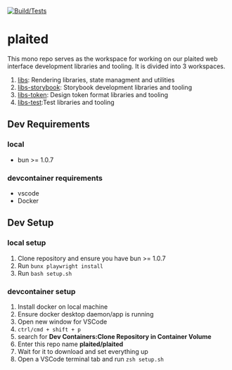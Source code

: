 [![Build/Tests](https://github.com/plaited/plaited/actions/workflows/tests.yml/badge.svg)](https://github.com/plaited/plaited/actions/workflows/tests.yml)

# plaited

This mono repo serves as the workspace for working on our plaited web interface development libraries and tooling. It is divided into 3 workspaces.

1. [libs](libs/README.md): Rendering libraries, state managment and utilities
2. [libs-storybook](libs-storybook/README.md): Storybook development libraries and tooling
3. [libs-token](libs-token/README.md): Design token format libraries and tooling
4. [libs-test](libs-test/README.md):Test libraries and tooling


## Dev Requirements

### local

- bun >= 1.0.7

### devcontainer requirements

- vscode
- Docker

## Dev Setup

### local setup

1. Clone repository and ensure you have bun >= 1.0.7
2. Run `bunx playwright install`
3. Run `bash setup.sh`

### devcontainer setup

1. Install docker on local machine
2. Ensure docker desktop daemon/app is running
3. Open new window for VSCode
4. `ctrl/cmd + shift + p`
5. search for **Dev Containers:Clone Repository in Container Volume**
6. Enter this repo name **plaited/plaited**
7. Wait for it to download and set everything up
8. Open a VSCode terminal tab and run `zsh setup.sh`
